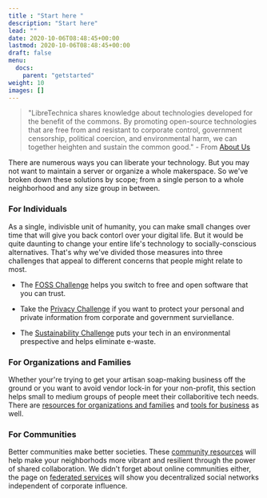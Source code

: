 ```yaml
---
title : "Start here "
description: "Start here"
lead: ""
date: 2020-10-06T08:48:45+00:00
lastmod: 2020-10-06T08:48:45+00:00
draft: false
menu:
  docs:
    parent: "getstarted"
weight: 10
images: []
---
```


> "LibreTechnica shares knowledge about technologies developed for the benefit of the commons. By promoting open-source technologies that are free from and resistant to corporate control, government censorship, political coercion, and environmental harm, we can together heighten and sustain the common good." - From [About Us](https://www.libretechnica.org/about/aboutus/)

There are numerous ways you can liberate your technology.  But you may not want to maintain a server or organize a whole makerspace.  So we've broken down these solutions by scope; from a single person to a whole neighborhood and any size group in between.


### For Individuals
As a single, indivisble unit of humanity, you can make small changes over time that will give you back contorl over your digital life.  But it would be quite daunting to change your entire life's technology to socially-conscious alternatives.  That's why we've divided those measures into three challenges that appeal to different concerns that people might relate to most.

- The [FOSS Challenge](https://www.libretechnica.org/docs/individuals/foss_challenge/) helps you switch to free and open software that you can trust.

- Take the [Privacy Challenge](https://www.libretechnica.org/docs/individuals/privacy_challenge/) if you want to protect your personal and private information from corporate and government surviellance.

- The [Sustainability Challenge](https://www.libretechnica.org/docs/individuals/sustainability_challenge/) puts your tech in an environmental prespective and helps eliminate e-waste.

### For Organizations and Families

Whether your're trying to get your artisan soap-making business off the ground or you want to avoid vendor lock-in for your non-profit, this section helps small to medium groups of people meet their collaboritive tech needs.  There are [resources for organizations and families](https://www.libretechnica.org/docs/organizations/orgresources/) and [tools for business](https://www.libretechnica.org/docs/organizations/business/) as well.

### For Communities

Better communities make better societies.  These [community resources](https://www.libretechnica.org/docs/communities/communityresources/) will help make your neighborhods more vibrant and resilient through the power of shared collaboration.  We didn't forget about online communities either, the page on [federated services](https://www.libretechnica.org/docs/communities/fediverse/) will show you decentralized social networks independent of corporate influence.
